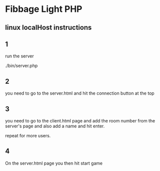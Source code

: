 # Fibbage Light PHP

## linux localHost instructions

## 1
run the server

./bin/server.php

## 2
you need to go to the server.html and hit the connection button at the top

## 3
you need to go to the client.html page and add the room number from the server's page and also add a name and hit enter.

repeat for more users.

## 4

On the server.html page you then hit start game



